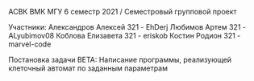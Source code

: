 АСВК ВМК МГУ 6 семестр 2021 / Семестровый групповой проект 

Участники:
Александров Алексей    321 - EhDerj
Любимов Артем          321 - ALyubimov08
Коблова Елизавета      321 - eriskob
Костин Родион          321 - marvel-code

Постановка задачи BETA:
Написание программы, реализующей клеточный автомат по заданным параметрам
